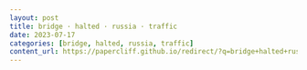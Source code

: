 ```yaml
---
layout: post
title: bridge · halted · russia · traffic
date: 2023-07-17
categories: [bridge, halted, russia, traffic]
content_url: https://papercliff.github.io/redirect/?q=bridge+halted+russia+traffic&tbs=cdr:1,cd_min:7/16/2023,cd_max:7/18/2023
---
```


